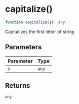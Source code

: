 # capitalize()

```ts
function capitalize(s): any;
```

Capitalizes the first letter of string

## Parameters

| Parameter | Type  |
| --------- | ----- |
| `s`       | `any` |

## Returns

`any`
